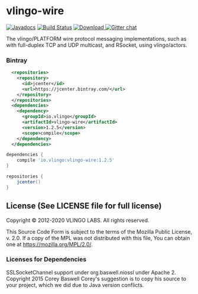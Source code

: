 # vlingo-wire

[![Javadocs](http://javadoc.io/badge/io.vlingo/vlingo-wire.svg?color=brightgreen)](http://javadoc.io/doc/io.vlingo/vlingo-wire) [![Build Status](https://travis-ci.org/vlingo/vlingo-wire.svg?branch=master)](https://travis-ci.org/vlingo/vlingo-wire) [ ![Download](https://api.bintray.com/packages/vlingo/vlingo-platform-java/vlingo-wire/images/download.svg) ](https://bintray.com/vlingo/vlingo-platform-java/vlingo-wire/_latestVersion) [![Gitter chat](https://badges.gitter.im/gitterHQ/gitter.png)](https://gitter.im/vlingo-platform-java/community)

The vlingo/PLATFORM wire protocol messaging implementations, such as with full-duplex TCP and UDP multicast, and RSocket, using vlingo/actors.

### Bintray

```xml
  <repositories>
    <repository>
      <id>jcenter</id>
      <url>https://jcenter.bintray.com/</url>
    </repository>
  </repositories>
  <dependencies>
    <dependency>
      <groupId>io.vlingo</groupId>
      <artifactId>vlingo-wire</artifactId>
      <version>1.2.5</version>
      <scope>compile</scope>
    </dependency>
  </dependencies>
```

```gradle
dependencies {
    compile 'io.vlingo:vlingo-wire:1.2.5'
}

repositories {
    jcenter()
}
```

License (See LICENSE file for full license)
-------------------------------------------
Copyright © 2012-2020 VLINGO LABS. All rights reserved.

This Source Code Form is subject to the terms of the
Mozilla Public License, v. 2.0. If a copy of the MPL
was not distributed with this file, You can obtain
one at https://mozilla.org/MPL/2.0/.


### Licenses for Dependencies
SSLSocketChannel support under org.baswell.niossl under Apache 2.
Copyright 2015 Corey Baswell
Corey's suggestion is to copy his source to your project, which
we did due to Java version conflicts.

